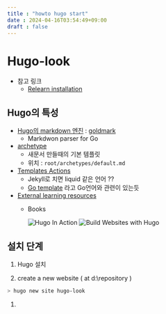 ```yaml
---
title : "howto hugo start"
date : 2024-04-16T03:54:49+09:00
draft : false
---
```


# Hugo-look
- 참고 링크
    - [Relearn installation](https://mcshelby.github.io/hugo-theme-relearn/basics/installation/index.html)
## Hugo의 특성
- [Hugo의 markdown 엔진](https://gohugo.io/getting-started/configuration-markup/#default-handler) : [goldmark](https://github.com/yuin/goldmark/)
    - Markdwon parser for Go
- [archetype](https://gohugo.io/content-management/archetypes/)
    - 새문서 만들때의 기본 템플릿
    - 위치 : `root/archetypes/default.md`
- [Templates Actions](https://gohugo.io/templates/)
    - Jekyll로 치면 liquid 같은 언어 ??
    - [Go template](https://pkg.go.dev/text/template#hdr-Actions) 라고 Go언어와 관련이 있는듯
- [External learning resources](https://gohugo.io/getting-started/external-learning-resources/)
    - Books

        ![Hugo In Action](https://images.manning.com/360/480/resize/book/b/032c2d9-06dd-4b4c-af42-bc3ce16f2759/Jain-Hugo-HI.png?classes=inline&height=15em) 
        ![Build Websites with Hugo](https://pragprog.com/titles/bhhugo/build-websites-with-hugo/bhhugo_hu6d5b8b63a4954cb696e89b39f929331b_1026400_250x0_resize_q75_box.jpg?classes=inline&height=15em)

## 설치 단계
1. Hugo 설치

1. create a new website ( at d:\repository )
  ```sh
  > hugo new site hugo-look
  ```
1. 
